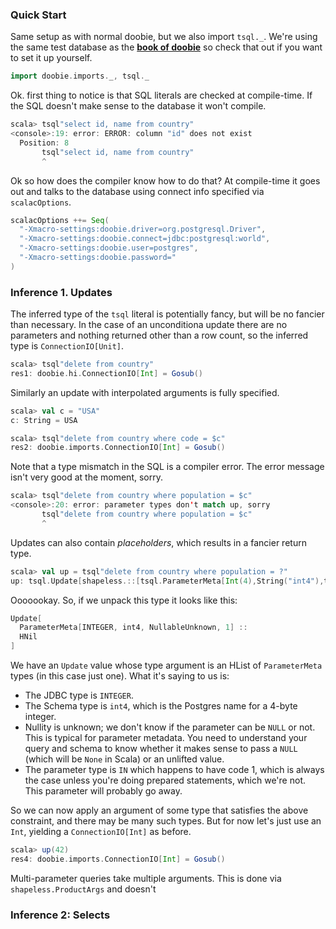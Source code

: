 
### Quick Start

Same setup as with normal doobie, but we also import `tsql._`. We're using the same test database as the [**book of doobie**](http://tpolecat.github.io/doobie-0.2.3/00-index.html) so check that out if you want to set it up yourself.

```scala
import doobie.imports._, tsql._
```

Ok. first thing to notice is that SQL literals are checked at compile-time. If the SQL doesn't make sense to the database it won't compile.

```scala
scala> tsql"select id, name from country"
<console>:19: error: ERROR: column "id" does not exist
  Position: 8
       tsql"select id, name from country"
       ^
```

Ok so how does the compiler know how to do that? At compile-time it goes out and talks to the database using connect info specified via `scalacOptions`.

```scala
scalacOptions ++= Seq(
  "-Xmacro-settings:doobie.driver=org.postgresql.Driver",
  "-Xmacro-settings:doobie.connect=jdbc:postgresql:world",
  "-Xmacro-settings:doobie.user=postgres",
  "-Xmacro-settings:doobie.password="
)
```

### Inference 1. Updates

The inferred type of the `tsql` literal is potentially fancy, but will be no fancier than necessary. In the case of an unconditiona update there are no parameters and nothing returned other than a row count, so the inferred type is `ConnectionIO[Unit]`.

```scala
scala> tsql"delete from country"
res1: doobie.hi.ConnectionIO[Int] = Gosub()
```

Similarly an update with interpolated arguments is fully specified.

```scala
scala> val c = "USA"
c: String = USA

scala> tsql"delete from country where code = $c"
res2: doobie.imports.ConnectionIO[Int] = Gosub()
```

Note that a type mismatch in the SQL is a compiler error. The error message isn't very good at the moment, sorry.

```scala
scala> tsql"delete from country where population = $c"
<console>:20: error: parameter types don't match up, sorry
       tsql"delete from country where population = $c"
       ^
```

Updates can also contain *placeholders*, which results in a fancier return type.

```scala
scala> val up = tsql"delete from country where population = ?"
up: tsql.Update[shapeless.::[tsql.ParameterMeta[Int(4),String("int4"),tsql.NullableUnknown,Int(1)],shapeless.HNil]] = tsql.Update@4bc0ae67
```

Ooooookay. So, if we unpack this type it looks like this:

```scala
Update[
  ParameterMeta[INTEGER, int4, NullableUnknown, 1] ::
  HNil
]
```

We have an `Update` value whose type argument is an HList of `ParameterMeta` types (in this case just one). What it's saying to us is:

- The JDBC type is `INTEGER`.
- The Schema type is `int4`, which is the Postgres name for a 4-byte integer.
- Nullity is unknown; we don't know if the parameter can be `NULL` or not. This is typical for parameter metadata. You need to understand your query and schema to know whether it makes sense to pass a `NULL` (which will be `None` in Scala) or an unlifted value.
- The parameter type is `IN` which happens to have code 1, which is always the case unless you're doing prepared statements, which we're not. This parameter will probably go away.

So we can now apply an argument of some type that satisfies the above constraint, and there may be many such types. But for now let's just use an `Int`, yielding a `ConnectionIO[Int]` as before.

```scala
scala> up(42)
res4: doobie.imports.ConnectionIO[Int] = Gosub()
```

Multi-parameter queries take multiple arguments. This is done via `shapeless.ProductArgs` and doesn't 


### Inference 2: Selects










